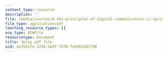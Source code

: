 ```yaml
---
content_type: resource
description: ''
file: /media/courses/6-451-principles-of-digital-communication-ii-spring-2005/ae35b1fe12361b4ff478fa5d61d917d6_YPAbQU7NUZQ.pdf
file_type: application/pdf
learning_resource_types: []
ocw_type: OCWFile
resourcetype: Document
title: 3play pdf file
uid: ae35b1fe-1236-1b4f-f478-fa5d61d917d6
---
```

